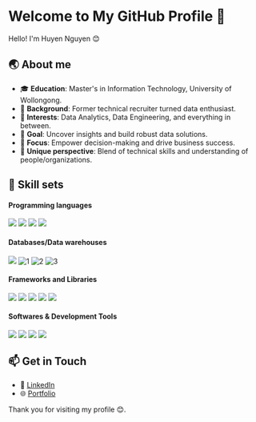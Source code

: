 

# Welcome to My GitHub Profile 👋

Hello! I'm Huyen Nguyen 😊  

## 🌏 About me

- 🎓 **Education**: Master's in Information Technology, University of Wollongong.
- 💼 **Background**: Former technical recruiter turned data enthusiast.
- 🧭 **Interests**: Data Analytics, Data Engineering, and everything in between.
- 🎯 **Goal**: Uncover insights and build robust data solutions.
- 🔎 **Focus**: Empower decision-making and drive business success.
- 🔭 **Unique perspective**: Blend of technical skills and understanding of people/organizations.

## 🚀 Skill sets

#### Programming languages
![](https://img.shields.io/badge/Python-3776AB.svg?style=for-the-badge&logo=Python&logoColor=white)
![](https://img.shields.io/badge/HTML5-E34F26.svg?style=for-the-badge&logo=HTML5&logoColor=white)
![](https://img.shields.io/badge/CSS3-1572B6.svg?style=for-the-badge&logo=CSS3&logoColor=white)
![](https://img.shields.io/badge/JavaScript-F7DF1E.svg?style=for-the-badge&logo=JavaScript&logoColor=black)

#### Databases/Data warehouses

![](https://img.shields.io/badge/MySQL-4479A1.svg?style=for-the-badge&logo=MySQL&logoColor=white)
![1](https://img.shields.io/badge/PostgreSQL-4169E1.svg?style=for-the-badge&logo=PostgreSQL&logoColor=white)
![2](https://img.shields.io/badge/Apache%20Hive-FDEE21.svg?style=for-the-badge&logo=Apache-Hive&logoColor=black)
![3](https://img.shields.io/badge/Snowflake-29B5E8.svg?style=for-the-badge&logo=Snowflake&logoColor=white)

#### Frameworks and Libraries
![](https://img.shields.io/badge/dbt-FF694B.svg?style=for-the-badge&logo=dbt&logoColor=white)
![](https://img.shields.io/badge/Scrapy-60A839.svg?style=for-the-badge&logo=Scrapy&logoColor=white)
![](https://img.shields.io/badge/Flask-000000.svg?style=for-the-badge&logo=Flask&logoColor=white)
![](https://img.shields.io/badge/Apache%20Spark-E25A1C.svg?style=for-the-badge&logo=Apache-Spark&logoColor=white)
![](https://img.shields.io/badge/Apache%20Airflow-017CEE.svg?style=for-the-badge&logo=Apache-Airflow&logoColor=white)

#### Softwares & Development Tools
![](https://img.shields.io/badge/Tableau-E97627.svg?style=for-the-badge&logo=Tableau&logoColor=white)
![](https://img.shields.io/badge/GitHub-181717.svg?style=for-the-badge&logo=GitHub&logoColor=white)
![](https://img.shields.io/badge/Jira-0052CC.svg?style=for-the-badge&logo=Jira&logoColor=white)
![](https://img.shields.io/badge/Visual%20Studio%20Code-007ACC.svg?style=for-the-badge&logo=Visual-Studio-Code&logoColor=white)


## 📫 Get in Touch

- 📎 [LinkedIn](https://www.linkedin.com/in/xuanhuyen3011)
- 🌐 [Portfolio](https://xuanhuyen3011.github.io/)

Thank you for visiting my profile 😊. 


